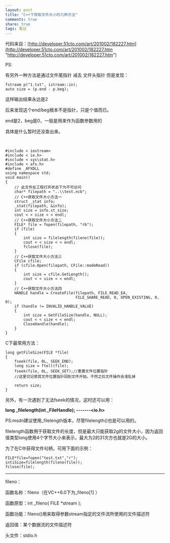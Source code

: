 ```yaml
---
layout: post
title: "C++下获取文件大小的几种方法" 
comments: true
share: true
tags: 笔记
---
```


代码来自：[http://developer.51cto.com/art/201002/182227.htm](http://developer.51cto.com/art/201002/182227.htm "http://developer.51cto.com/art/201002/182227.htm")


PS:

有另外一种方法是通过文件尾指针 减去 文件头指针
但是发现：

	fstream p("1.txt", istream::in);
	auto size = (p.end - p.beg);

这样输出结果永远是2

后来发现这个end/beg根本不是指针，只是个值而已。

end是2，beg是0，一般是用来作为函数参数用的

具体是什么暂时还没查出来。

<br>




	#include < iostream>
	#include < io.h>
	#include < sys\stat.h>
	#include < afx.h>
	#define _AFXDLL
	using namespace std;
	void main()
	{
		// 此文件在工程打开状态下为不可访问
		char* filepath = "..\\test.ncb";
		// C++获取文件大小方法一
		struct _stat info;
		_stat(filepath, &info);
		int size = info.st_size;
		cout < < size < < endl;
		// C++获取文件大小方法二
		FILE* file = fopen(filepath, "rb");
		if (file)
		{
			int size = filelength(fileno(file));
			cout < < size < < endl;
			fclose(file);
		}
		// C++获取文件大小方法三
		CFile cfile;
		if (cfile.Open(filepath, CFile::modeRead))
		{
			int size = cfile.GetLength();
			cout < < size < < endl;
		}
		// C++获取文件大小方法四
		HANDLE handle = CreateFile(filepath, FILE_READ_EA,
		                           FILE_SHARE_READ, 0, OPEN_EXISTING, 0, 0);
		if (handle != INVALID_HANDLE_VALUE)
		{
			int size = GetFileSize(handle, NULL);
			cout < < size < < endl;
			CloseHandle(handle);
		}
	}



C下最常用方法：

	long getFileSize(FILE *file)
	{
		fseek(file, 0L, SEEK_END);
		long size = ftell(file);
		fseek(file, 0L, SEEK_SET);//重置文件位置指针
		//这里切记使其文件位置指针回到文件开始，不然之后文件操作会凌乱掉
	
		return size;
	}

另外，有一次遇到了无法fseek的情况，这时还可以用：

**long _filelength(int _FileHandle);  -------<io.h>**

PS:msdn建议使用_filelength版本，尽管filelength()也是可以用的。

filelength函数用于获取文件的长度，但是最大只能获取2g的文件大小，因为返回值类型long使用4个字节大小来表示，最大为2的31次方也就是2G的大小。

为了在C中获得文件句柄，可用下面的示例：

	FILE*file=fopen("test.txt","r");
	intiSize=filelength(fileno(file));
	fclose(file);

---

fileno：

函数名称：fileno（在VC++6.0下为_fileno[1] ）

函数原型：int _fileno( FILE *stream );

函数功能：fileno()用来取得参数stream指定的文件流所使用的文件描述符

返回值：某个数据流的文件描述符

头文件：stdio.h